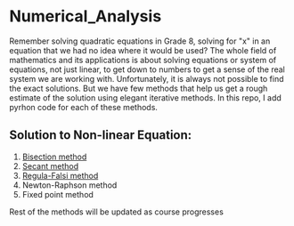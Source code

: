# Numerical_Analysis

Remember solving quadratic equations in Grade 8, solving for "x" in an equation that we had no idea where it would be used? The whole field of mathematics and its applications is about solving equations or system of equations, not just linear, to get down to numbers to get a sense of the real system we are working with. Unfortunately, it is always not possible to find the exact solutions. But we have few methods that help us get a rough estimate of the solution using elegant iterative methods. In this repo, I add pyrhon code for each of these methods.

## Solution to Non-linear Equation:
1. [Bisection method](https://github.com/ASudu/Numerical_Analysis/blob/main/Bisection.py)
2. [Secant method](https://github.com/ASudu/Numerical_Analysis/blob/main/Secant.py)
3. [Regula-Falsi method](https://github.com/ASudu/Numerical_Analysis/blob/main/Regula-Falsi.py)
4. Newton-Raphson method
5. Fixed point method
   
Rest of the methods will be updated as course progresses
